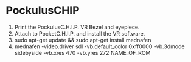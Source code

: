 # PockulusCHIP


1. Print the PockulusC.H.I.P. VR Bezel and eyepiece. 
2. Attach to PocketC.H.I.P. and install the VR software.
3. sudo apt-get update && sudo apt-get install mednafen
4. mednafen -video.driver sdl -vb.default_color 0xff0000 -vb.3dmode sidebyside -vb.xres 470 -vb.yres 272 NAME_OF_ROM
